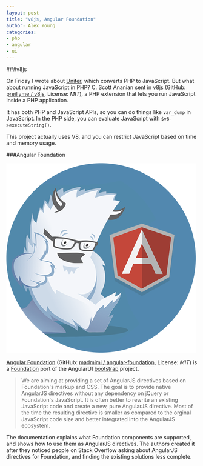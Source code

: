 ```yaml
---
layout: post
title: "v8js, Angular Foundation"
author: Alex Young
categories:
- php
- angular
- ui
---
```


###v8js

On Friday I wrote about [Uniter](http://dailyjs.com/2014/01/24/uniter-gamedev-chai/), which converts PHP to JavaScript.  But what about running JavaScript in PHP?  C. Scott Ananian sent in [v8js](http://pecl.php.net/package/v8js) (GitHub: [preillyme / v8js](https://github.com/preillyme/v8js), License: _MIT_), a PHP extension that lets you run JavaScript inside a PHP application.

It has both PHP and JavaScript APIs, so you can do things like `var_dump` in JavaScript.  In the PHP side, you can evaluate JavaScript with `$v8->executeString()`.

This project actually uses V8, and you can restrict JavaScript based on time and memory usage.

###Angular Foundation

![Angular Foundation](/images/posts/angularfoundation.png)

[Angular Foundation](http://madmimi.github.io/angular-foundation/) (GitHub: [madmimi / angular-foundation](https://github.com/madmimi/angular-foundation), License: _MIT_) is a [Foundation](http://foundation.zurb.com/) port of the AngularUI [bootstrap](https://github.com/angular-ui/bootstrap) project.

> We are aiming at providing a set of AngularJS directives based on Foundation's markup and CSS. The goal is to provide native AngularJS directives without any dependency on jQuery or Foundation's JavaScript. It is often better to rewrite an existing JavaScript code and create a new, pure AngularJS directive. Most of the time the resulting directive is smaller as compared to the orginal JavaScript code size and better integrated into the AngularJS ecosystem.

The documentation explains what Foundation components are supported, and shows how to use them as AngularJS directives.  The authors created it after they noticed people on Stack Overflow asking about AngularJS directives for Foundation, and finding the existing solutions less complete.
